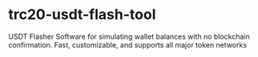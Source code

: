 # trc20-usdt-flash-tool
USDT Flasher Software for simulating wallet balances with no blockchain confirmation. Fast, customizable, and supports all major token networks
